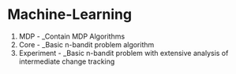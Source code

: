 # Machine-Learning
1. MDP - _Contain MDP Algorithms
2. Core - _Basic n-bandit problem algorithm
3. Experiment - _Basic n-bandit problem with extensive analysis of intermediate change tracking
